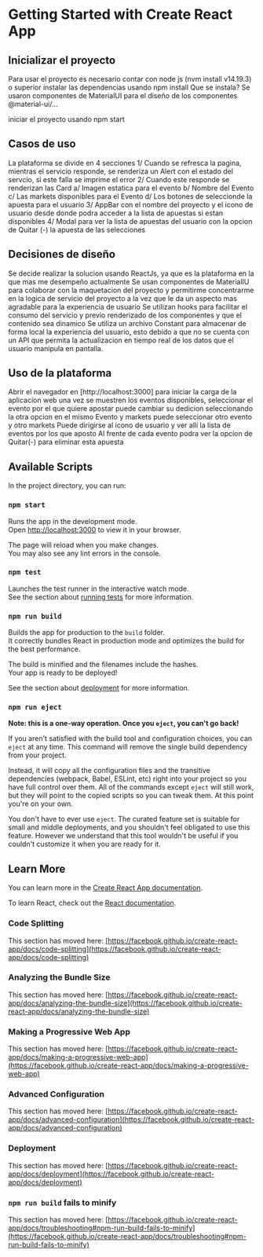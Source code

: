 # Getting Started with Create React App

## Inicializar el proyecto

Para usar el proyecto es necesario contar con node js (nvm install v14.19.3) o superior
instalar las dependencias usando npm install
    Que se instala? Se usaron componentes de MaterialUI para el diseño de los componentes @material-ui/...

iniciar el proyecto usando npm start


## Casos de uso

La plataforma se divide en 4 secciones
    1/ Cuando se refresca la pagina, mientras el servicio responde, se renderiza un Alert con el estado del servcio, si este falla se imprime el error
    2/ Cuando este responde se renderizan las Card
        a/ Imagen estatica para el evento
        b/ Nombre del Evento
        c/ Las markets disponibles para el Evento
        d/ Los botones de seleccionde la apuesta para el usuario
    3/ AppBar con el nombre del proyecto y el icono de usuario desde donde podra acceder a la lista de apuestas si estan disponibles
    4/ Modal para ver la lista de apuestas del usuario con la opcion de Quitar (-) la apuesta de las selecciones

## Decisiones de diseño

Se decide realizar la solucion usando ReactJs, ya que es la plataforma en la que mas me desempeño actualmente
Se usan componentes de MaterialIU para colaborar con la maquetacion del proyecto y permitirme concentrarme en la logica de servicio del proyecto
a la vez que le da un aspecto mas agradable para la experiencia de usuario
Se utilizan hooks para facilitar el consumo del servicio y previo renderizado de los componentes y que el contenido sea dinamico
Se utiliza un archivo Constant para almacenar de forma local la experiencia del usuario, esto debido a que no se cuenta con
un API que permita la actualizacion en tiempo real de los datos que el usuario manipula en pantalla.


## Uso de la plataforma

Abrir el navegador en [http://localhost:3000] para iniciar la carga de la aplicacion web
una vez se muestren los eventos disponibles, seleccionar el evento por el que quiere apostar
puede cambiar su dedicion seleccionando la otra opcion en el mismo Evento y markets
puede seleccionar otro evento y otro markets
Puede dirigirse al icono de usuario y ver allí la lista de eventos por los que aposto
Al frente de cada evento podra ver la opcion de Quitar(-) para eliminar esta apuesta


## Available Scripts

In the project directory, you can run:

### `npm start`

Runs the app in the development mode.\
Open [http://localhost:3000](http://localhost:3000) to view it in your browser.

The page will reload when you make changes.\
You may also see any lint errors in the console.

### `npm test`

Launches the test runner in the interactive watch mode.\
See the section about [running tests](https://facebook.github.io/create-react-app/docs/running-tests) for more information.

### `npm run build`

Builds the app for production to the `build` folder.\
It correctly bundles React in production mode and optimizes the build for the best performance.

The build is minified and the filenames include the hashes.\
Your app is ready to be deployed!

See the section about [deployment](https://facebook.github.io/create-react-app/docs/deployment) for more information.

### `npm run eject`

**Note: this is a one-way operation. Once you `eject`, you can't go back!**

If you aren't satisfied with the build tool and configuration choices, you can `eject` at any time. This command will remove the single build dependency from your project.

Instead, it will copy all the configuration files and the transitive dependencies (webpack, Babel, ESLint, etc) right into your project so you have full control over them. All of the commands except `eject` will still work, but they will point to the copied scripts so you can tweak them. At this point you're on your own.

You don't have to ever use `eject`. The curated feature set is suitable for small and middle deployments, and you shouldn't feel obligated to use this feature. However we understand that this tool wouldn't be useful if you couldn't customize it when you are ready for it.

## Learn More

You can learn more in the [Create React App documentation](https://facebook.github.io/create-react-app/docs/getting-started).

To learn React, check out the [React documentation](https://reactjs.org/).

### Code Splitting

This section has moved here: [https://facebook.github.io/create-react-app/docs/code-splitting](https://facebook.github.io/create-react-app/docs/code-splitting)

### Analyzing the Bundle Size

This section has moved here: [https://facebook.github.io/create-react-app/docs/analyzing-the-bundle-size](https://facebook.github.io/create-react-app/docs/analyzing-the-bundle-size)

### Making a Progressive Web App

This section has moved here: [https://facebook.github.io/create-react-app/docs/making-a-progressive-web-app](https://facebook.github.io/create-react-app/docs/making-a-progressive-web-app)

### Advanced Configuration

This section has moved here: [https://facebook.github.io/create-react-app/docs/advanced-configuration](https://facebook.github.io/create-react-app/docs/advanced-configuration)

### Deployment

This section has moved here: [https://facebook.github.io/create-react-app/docs/deployment](https://facebook.github.io/create-react-app/docs/deployment)

### `npm run build` fails to minify

This section has moved here: [https://facebook.github.io/create-react-app/docs/troubleshooting#npm-run-build-fails-to-minify](https://facebook.github.io/create-react-app/docs/troubleshooting#npm-run-build-fails-to-minify)
